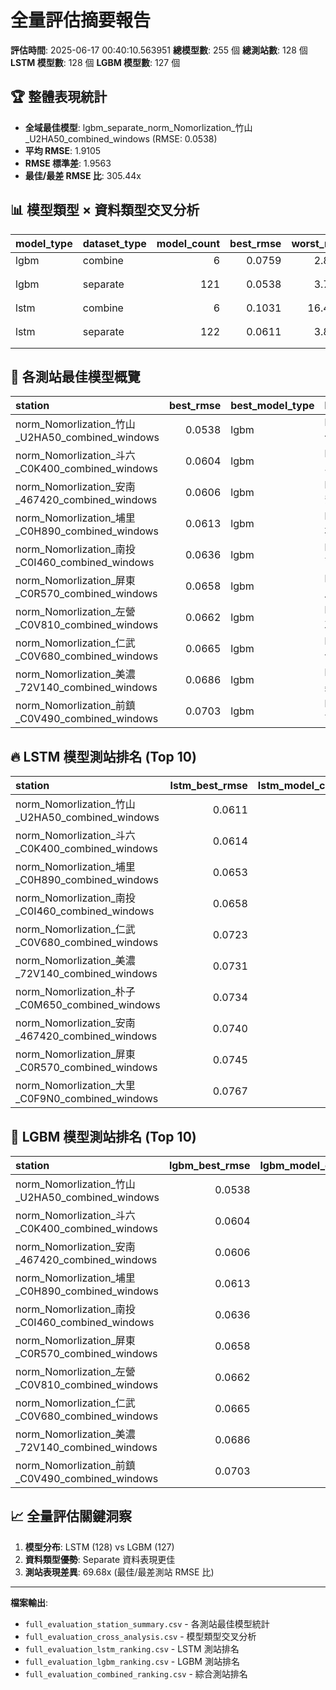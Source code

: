 # 全量評估摘要報告

**評估時間**: 2025-06-17 00:40:10.563951
**總模型數**: 255 個
**總測站數**: 128 個
**LSTM 模型數**: 128 個
**LGBM 模型數**: 127 個

## 🏆 整體表現統計

- **全域最佳模型**: lgbm_separate_norm_Nomorlization_竹山_U2HA50_combined_windows (RMSE: 0.0538)
- **平均 RMSE**: 1.9105
- **RMSE 標準差**: 1.9563
- **最佳/最差 RMSE 比**: 305.44x

## 📊 模型類型 × 資料類型交叉分析

|model_type |dataset_type | model_count| best_rmse| worst_rmse| avg_rmse| rmse_std|best_station                                    |worst_station                |
|:----------|:------------|-----------:|---------:|----------:|--------:|--------:|:-----------------------------------------------|:----------------------------|
|lgbm       |combine      |           6|    0.0759|     2.8958|   1.4125|   1.4514|norm_chunk_02                                   |chunk_03                     |
|lgbm       |separate     |         121|    0.0538|     3.7511|   1.7879|   1.3577|norm_Nomorlization_竹山_U2HA50_combined_windows |崙背_C0K250_combined_windows |
|lstm       |combine      |           6|    0.1031|    16.4426|   7.3040|   8.1504|norm_chunk_02                                   |chunk_03                     |
|lstm       |separate     |         122|    0.0611|     3.8748|   1.7912|   1.3746|norm_Nomorlization_竹山_U2HA50_combined_windows |崙背_C0K250_combined_windows |

## 🎯 各測站最佳模型概覽

|station                                         | best_rmse|best_model_type |best_model_id                                                 |best_dataset_type | lgbm_count| lstm_count| total_models| avg_rmse| rmse_std|
|:-----------------------------------------------|---------:|:---------------|:-------------------------------------------------------------|:-----------------|----------:|----------:|------------:|--------:|--------:|
|norm_Nomorlization_竹山_U2HA50_combined_windows |    0.0538|lgbm            |lgbm_separate_norm_Nomorlization_竹山_U2HA50_combined_windows |separate          |          1|          1|            2|   0.0574|   0.0051|
|norm_Nomorlization_斗六_C0K400_combined_windows |    0.0604|lgbm            |lgbm_separate_norm_Nomorlization_斗六_C0K400_combined_windows |separate          |          1|          1|            2|   0.0609|   0.0007|
|norm_Nomorlization_安南_467420_combined_windows |    0.0606|lgbm            |lgbm_separate_norm_Nomorlization_安南_467420_combined_windows |separate          |          1|          1|            2|   0.0673|   0.0095|
|norm_Nomorlization_埔里_C0H890_combined_windows |    0.0613|lgbm            |lgbm_separate_norm_Nomorlization_埔里_C0H890_combined_windows |separate          |          1|          1|            2|   0.0633|   0.0029|
|norm_Nomorlization_南投_C0I460_combined_windows |    0.0636|lgbm            |lgbm_separate_norm_Nomorlization_南投_C0I460_combined_windows |separate          |          1|          1|            2|   0.0647|   0.0016|
|norm_Nomorlization_屏東_C0R570_combined_windows |    0.0658|lgbm            |lgbm_separate_norm_Nomorlization_屏東_C0R570_combined_windows |separate          |          1|          1|            2|   0.0702|   0.0062|
|norm_Nomorlization_左營_C0V810_combined_windows |    0.0662|lgbm            |lgbm_separate_norm_Nomorlization_左營_C0V810_combined_windows |separate          |          1|          1|            2|   0.0720|   0.0082|
|norm_Nomorlization_仁武_C0V680_combined_windows |    0.0665|lgbm            |lgbm_separate_norm_Nomorlization_仁武_C0V680_combined_windows |separate          |          1|          1|            2|   0.0694|   0.0041|
|norm_Nomorlization_美濃_72V140_combined_windows |    0.0686|lgbm            |lgbm_separate_norm_Nomorlization_美濃_72V140_combined_windows |separate          |          1|          1|            2|   0.0708|   0.0032|
|norm_Nomorlization_前鎮_C0V490_combined_windows |    0.0703|lgbm            |lgbm_separate_norm_Nomorlization_前鎮_C0V490_combined_windows |separate          |          1|          1|            2|   0.0766|   0.0089|

## 🔥 LSTM 模型測站排名 (Top 10)

|station                                         | lstm_best_rmse| lstm_model_count|lstm_best_model                                               |lstm_dataset_type | lstm_rank|
|:-----------------------------------------------|--------------:|----------------:|:-------------------------------------------------------------|:-----------------|---------:|
|norm_Nomorlization_竹山_U2HA50_combined_windows |         0.0611|                1|lstm_separate_norm_Nomorlization_竹山_U2HA50_combined_windows |separate          |         1|
|norm_Nomorlization_斗六_C0K400_combined_windows |         0.0614|                1|lstm_separate_norm_Nomorlization_斗六_C0K400_combined_windows |separate          |         2|
|norm_Nomorlization_埔里_C0H890_combined_windows |         0.0653|                1|lstm_separate_norm_Nomorlization_埔里_C0H890_combined_windows |separate          |         3|
|norm_Nomorlization_南投_C0I460_combined_windows |         0.0658|                1|lstm_separate_norm_Nomorlization_南投_C0I460_combined_windows |separate          |         4|
|norm_Nomorlization_仁武_C0V680_combined_windows |         0.0723|                1|lstm_separate_norm_Nomorlization_仁武_C0V680_combined_windows |separate          |         5|
|norm_Nomorlization_美濃_72V140_combined_windows |         0.0731|                1|lstm_separate_norm_Nomorlization_美濃_72V140_combined_windows |separate          |         6|
|norm_Nomorlization_朴子_C0M650_combined_windows |         0.0734|                1|lstm_separate_norm_Nomorlization_朴子_C0M650_combined_windows |separate          |         7|
|norm_Nomorlization_安南_467420_combined_windows |         0.0740|                1|lstm_separate_norm_Nomorlization_安南_467420_combined_windows |separate          |         8|
|norm_Nomorlization_屏東_C0R570_combined_windows |         0.0745|                1|lstm_separate_norm_Nomorlization_屏東_C0R570_combined_windows |separate          |         9|
|norm_Nomorlization_大里_C0F9N0_combined_windows |         0.0767|                1|lstm_separate_norm_Nomorlization_大里_C0F9N0_combined_windows |separate          |        10|

## 🌳 LGBM 模型測站排名 (Top 10)

|station                                         | lgbm_best_rmse| lgbm_model_count|lgbm_best_model                                               |lgbm_dataset_type | lgbm_rank|
|:-----------------------------------------------|--------------:|----------------:|:-------------------------------------------------------------|:-----------------|---------:|
|norm_Nomorlization_竹山_U2HA50_combined_windows |         0.0538|                1|lgbm_separate_norm_Nomorlization_竹山_U2HA50_combined_windows |separate          |         1|
|norm_Nomorlization_斗六_C0K400_combined_windows |         0.0604|                1|lgbm_separate_norm_Nomorlization_斗六_C0K400_combined_windows |separate          |         2|
|norm_Nomorlization_安南_467420_combined_windows |         0.0606|                1|lgbm_separate_norm_Nomorlization_安南_467420_combined_windows |separate          |         3|
|norm_Nomorlization_埔里_C0H890_combined_windows |         0.0613|                1|lgbm_separate_norm_Nomorlization_埔里_C0H890_combined_windows |separate          |         4|
|norm_Nomorlization_南投_C0I460_combined_windows |         0.0636|                1|lgbm_separate_norm_Nomorlization_南投_C0I460_combined_windows |separate          |         5|
|norm_Nomorlization_屏東_C0R570_combined_windows |         0.0658|                1|lgbm_separate_norm_Nomorlization_屏東_C0R570_combined_windows |separate          |         6|
|norm_Nomorlization_左營_C0V810_combined_windows |         0.0662|                1|lgbm_separate_norm_Nomorlization_左營_C0V810_combined_windows |separate          |         7|
|norm_Nomorlization_仁武_C0V680_combined_windows |         0.0665|                1|lgbm_separate_norm_Nomorlization_仁武_C0V680_combined_windows |separate          |         8|
|norm_Nomorlization_美濃_72V140_combined_windows |         0.0686|                1|lgbm_separate_norm_Nomorlization_美濃_72V140_combined_windows |separate          |         9|
|norm_Nomorlization_前鎮_C0V490_combined_windows |         0.0703|                1|lgbm_separate_norm_Nomorlization_前鎮_C0V490_combined_windows |separate          |        10|

## 📈 全量評估關鍵洞察

1. **模型分布**: LSTM (128) vs LGBM (127)
2. **資料類型優勢**: Separate 資料表現更佳
3. **測站表現差異**: 69.68x (最佳/最差測站 RMSE 比)

---

**檔案輸出**:
- `full_evaluation_station_summary.csv` - 各測站最佳模型統計
- `full_evaluation_cross_analysis.csv` - 模型類型交叉分析
- `full_evaluation_lstm_ranking.csv` - LSTM 測站排名
- `full_evaluation_lgbm_ranking.csv` - LGBM 測站排名
- `full_evaluation_combined_ranking.csv` - 綜合測站排名
